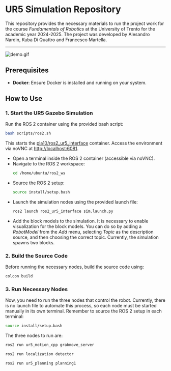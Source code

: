 # UR5 Simulation Repository

This repository provides the necessary materials to run the project work for the course *Fundamentals of Robotics* at the University of Trento for the academic year 2024-2025.
The project was developed by Alesandro Nardin, Kuba Di Quattro and Francesco Martella.

---

![demo.gif](demo.gif)

## Prerequisites
- **Docker**: Ensure Docker is installed and running on your system.

## How to Use
### 1. Start the UR5 Gazebo Simulation
Run the ROS 2 container using the provided bash script:
```bash
bash scripts/ros2.sh
```
This starts the [pla10/ros2_ur5_interface](https://hub.docker.com/r/pla10/ros2_ur5_interface) container. Access the environment via noVNC at [http://localhost:6081](http://localhost:6081).

- Open a terminal inside the ROS 2 container (accessible via noVNC).
- Navigate to the ROS 2 workspace:
  ```bash
  cd /home/ubuntu/ros2_ws
  ```
- Source the ROS 2 setup:
  ```bash
  source install/setup.bash
  ```
- Launch the simulation nodes using the provided launch file:
  ```bash
  ros2 launch ros2_ur5_interface sim.launch.py
  ```
- Add the block models to the simulation. It is necessary to enable visualization for the block models. You can do so by adding a *RobotModel* from the *Add* menu, selecting *Topic* as the description source, and then choosing the correct topic. Currently, the simulation spawns two blocks.

### 2. Build the Source Code
Before running the necessary nodes, build the source code using:
```bash
colcon build
```

### 3. Run Necessary Nodes
Now, you need to run the three nodes that control the robot. Currently, there is no launch file to automate this process, so each node must be started manually in its own terminal. Remember to source the ROS 2 setup in each terminal:
```bash
source install/setup.bash
```

The three nodes to run are:
```bash
ros2 run ur5_motion_cpp grabmove_server
```
```bash
ros2 run localization detector
```
```bash
ros2 run ur5_planning planning1
```

